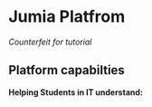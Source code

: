 # Jumia Platfrom
*Counterfeit for tutorial*
## Platform capabilties
**Helping Students in IT understand:**

